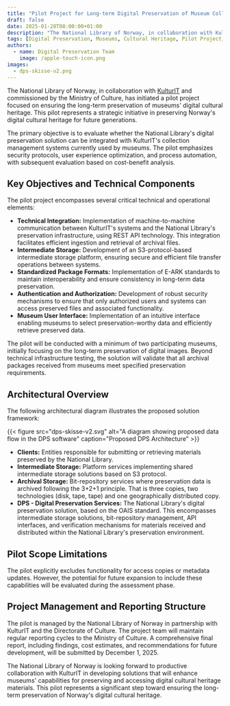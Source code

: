 ```yaml
---
title: "Pilot Project for Long-term Digital Preservation of Museum Collections"
draft: false
date: 2025-01-28T08:00:00+01:00
description: "The National Library of Norway, in collaboration with KulturIT and commissioned by the Ministry of Culture, has initiated a pilot project to ensure long-term preservation of the LAM sector's digital cultural heritage."
tags: [Digital Preservation, Museums, Cultural Heritage, Pilot Project, National Library, E-ARK, REST API, S3 Storage, Digital Preservation Services, OAIS, KulturIT, Ministry of Culture, Security, Automation]
authors: 
  - name: Digital Preservation Team
    image: /apple-touch-icon.png
images: 
  - dps-skisse-v2.png
---
```

The National Library of Norway, in collaboration with [KulturIT](https://kulturit.org/en) and commissioned by the Ministry of Culture, has initiated a pilot project focused on ensuring the long-term preservation of museums' digital cultural heritage.
This pilot represents a strategic initiative in preserving Norway's digital cultural heritage for future generations.

The primary objective is to evaluate whether the National Library's digital preservation solution can be integrated with KulturIT's collection management systems currently used by museums.
The pilot emphasizes security protocols, user experience optimization, and process automation, with subsequent evaluation based on cost-benefit analysis.

## Key Objectives and Technical Components

The pilot project encompasses several critical technical and operational elements:

- **Technical Integration:** Implementation of machine-to-machine communication between KulturIT's systems and the National Library's preservation infrastructure, using REST API technology. This integration facilitates efficient ingestion and retrieval of archival files.
- **Intermediate Storage:** Development of an S3-protocol-based intermediate storage platform, ensuring secure and efficient file transfer operations between systems.
- **Standardized Package Formats:** Implementation of E-ARK standards to maintain interoperability and ensure consistency in long-term data preservation.
- **Authentication and Authorization:** Development of robust security mechanisms to ensure that only authorized users and systems can access preserved files and associated functionality.
- **Museum User Interface:** Implementation of an intuitive interface enabling museums to select preservation-worthy data and efficiently retrieve preserved data.

The pilot will be conducted with a minimum of two participating museums, initially focusing on the long-term preservation of digital images.
Beyond technical infrastructure testing, the solution will validate that all archival packages received from museums meet specified preservation requirements.

## Architectural Overview

The following architectural diagram illustrates the proposed solution framework:

{{< figure src="dps-skisse-v2.svg" alt="A diagram showing proposed data flow in the DPS software" caption="Proposed DPS Architecture" >}}

- **Clients:** Entities responsible for submitting or retrieving materials preserved by the National Library.
- **Intermediate Storage:** Platform services implementing shared intermediate storage solutions based on S3 protocol.
- **Archival Storage:** Bit-repository services where preservation data is archived following the 3+2+1 principle. That is three copies, two technologies (disk, tape, tape) and one geographically distributed copy.
- **DPS - Digital Preservation Services:** The National Library's digital preservation solution, based on the OAIS standard.
This encompasses intermediate storage solutions, bit-repository management, API interfaces, and verification mechanisms for materials received and distributed within the National Library's preservation environment.

## Pilot Scope Limitations

The pilot explicitly excludes functionality for access copies or metadata updates.
However, the potential for future expansion to include these capabilities will be evaluated during the assessment phase.

## Project Management and Reporting Structure

The pilot is managed by the National Library of Norway in partnership with KulturIT and the Directorate of Culture.
The project team will maintain regular reporting cycles to the Ministry of Culture.
A comprehensive final report, including findings, cost estimates, and recommendations for future development, will be submitted by December 1, 2025.

The National Library of Norway is looking forward to productive collaboration with KulturIT in developing solutions that will enhance museums' capabilities for preserving and accessing digital cultural heritage materials.
This pilot represents a significant step toward ensuring the long-term preservation of Norway's digital cultural heritage.
